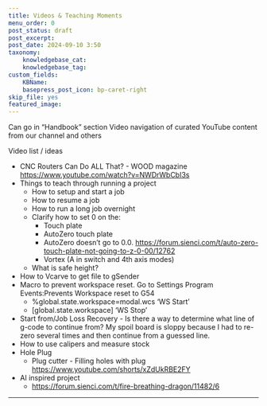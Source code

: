 ```yaml
---
title: Videos & Teaching Moments
menu_order: 0
post_status: draft
post_excerpt: 
post_date: 2024-09-10 3:50
taxonomy:
    knowledgebase_cat: 
    knowledgebase_tag:        
custom_fields:
    KBName: 
    basepress_post_icon: bp-caret-right
skip_file: yes
featured_image: 
---
```


Can go in “Handbook” section
Video navigation of curated YouTube content from our channel and others

Video list / ideas

- CNC Routers Can Do ALL That? - WOOD magazine https://www.youtube.com/watch?v=NWDrWbCbI3s
- Things to teach through running a project
  - How to setup and start a job
  - How to resume a job
  - How to run a long job overnight
  - Clarify how to set 0 on the:
    - Touch plate
    - AutoZero touch plate
    - AutoZero doesn’t go to 0.0. https://forum.sienci.com/t/auto-zero-touch-plate-not-going-to-z-0-00/12762
    - Vortex (A in switch and 4th axis modes)
  - What is safe height?
- How to Vcarve to get file to gSender
- Macro to prevent workspace reset. Go to Settings Program Events:Prevents Workspace reset to G54
  - %global.state.workspace=modal.wcs ‘WS Start’
  - [global.state.workspace] ‘WS Stop’
- Start from/Job Loss Recovery - Is there a way to determine what line of g-code to continue from? My spoil board is sloppy because I had to re-zero several times and then continue from a guessed line.
- How to use calipers and measure stock
- Hole Plug
  - Plug cutter - Filling holes with plug https://www.youtube.com/shorts/xZdUkRBE2FY
- AI inspired project
  - https://forum.sienci.com/t/fire-breathing-dragon/11482/6

---
